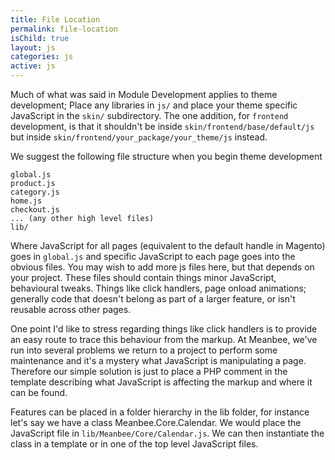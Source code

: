 ```yaml
---
title: File Location
permalink: file-location
isChild: true
layout: js
categories: js
active: js
---
```



Much of what was said in Module Development applies to theme development; Place any libraries in `js/` and place your theme specific JavaScript in the `skin/` subdirectory. The one addition, for `frontend` development, is that it shouldn't be inside `skin/frontend/base/default/js` but inside `skin/frontend/your_package/your_theme/js` instead. 

We suggest the following file structure when you begin theme development

	global.js
	product.js
	category.js
	home.js
	checkout.js
	... (any other high level files)
	lib/

Where JavaScript for all pages (equivalent to the default handle in Magento) goes in `global.js` and specific JavaScript to each page goes into the obvious files. You may wish to add more js files here, but that depends on your project. These files should contain things minor JavaScript, behavioural tweaks. Things like click handlers, page onload animations; generally code that doesn't belong as part of a larger feature, or isn't reusable across other pages.

One point I'd like to stress regarding things like click handlers is to provide an easy route to trace this behaviour from the markup. At Meanbee, we've run into several problems we return to a project to perform some maintenance and it's a mystery what JavaScript is manipulating a page. Therefore our simple solution is just to place a PHP comment in the template describing what JavaScript is affecting the markup and where it can be found. 

Features can be placed in a folder hierarchy in the lib folder, for instance let's say we have a class Meanbee.Core.Calendar. We would place the JavaScript file in `lib/Meanbee/Core/Calendar.js`. We can then instantiate the class in a template or in one of the top level JavaScript files. 

